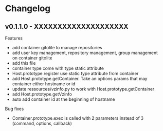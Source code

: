 Changelog
=========

## v0.1.1.0 - XXXXXXXXXXXXXXXXXXXX

Features

* add container gitolite to manage repositories
* add user key management, repository management, group management on container gitolite
* add this file
* container type come with type static attribute
* Host.prototype.register use  static type attribute from container
* add Host.prototype.getContainer. Take an options params that may container either hostname or id
* update ressources/vzinfo.py to work with  Host.prototype.getContainer
* add Host.prototype.getVzinfo
* auto add container id at the beginning of hostname

Bug fixes

* Container.prototype.exec is called with 2 parameters instead of 3 (command, options, callback)

